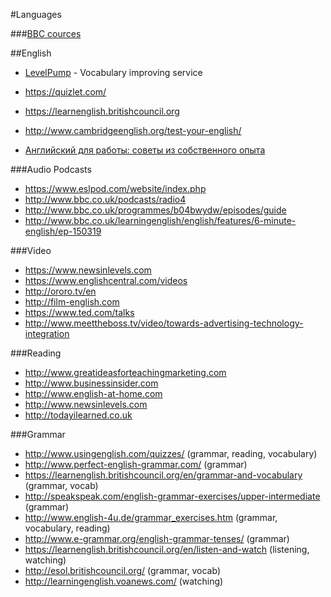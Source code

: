#Languages

###[BBC cources](http://www.bbc.co.uk/learningenglish/english/course/upper-intermediate)

##English

- [LevelPump](http://www.levelpump.com/) - Vocabulary improving service

- https://quizlet.com/
- https://learnenglish.britishcouncil.org
- http://www.cambridgeenglish.org/test-your-english/

- [Английский для работы: советы из собственного опыта](https://geektimes.ru/company/plarium/blog/272338/)

###Audio Podcasts

- https://www.eslpod.com/website/index.php
- http://www.bbc.co.uk/podcasts/radio4
- http://www.bbc.co.uk/programmes/b04bwydw/episodes/guide
- http://www.bbc.co.uk/learningenglish/english/features/6-minute-english/ep-150319

###Video

- https://www.newsinlevels.com
- https://www.englishcentral.com/videos
- http://ororo.tv/en
- http://film-english.com
- https://www.ted.com/talks
- http://www.meettheboss.tv/video/towards-advertising-technology-integration

###Reading

- http://www.greatideasforteachingmarketing.com
- http://www.businessinsider.com
- http://www.english-at-home.com
- http://www.newsinlevels.com
- http://todayilearned.co.uk

###Grammar

- http://www.usingenglish.com/quizzes/ (grammar, reading, vocabulary)
- http://www.perfect-english-grammar.com/ (grammar)
- https://learnenglish.britishcouncil.org/en/grammar-and-vocabulary (grammar, vocab)
- http://speakspeak.com/english-grammar-exercises/upper-intermediate (grammar)
- http://www.english-4u.de/grammar_exercises.htm (grammar, vocabulary, reading)
- http://www.e-grammar.org/english-grammar-tenses/ (grammar)
- https://learnenglish.britishcouncil.org/en/listen-and-watch (listening, watching)
- http://esol.britishcouncil.org/ (grammar, vocab)
- http://learningenglish.voanews.com/ (watching)
